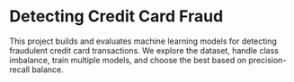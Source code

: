 # Detecting Credit Card Fraud 
This project builds and evaluates machine learning models for detecting fraudulent credit card transactions.  We explore the dataset, handle class imbalance, train multiple models, and choose the best based on precision-recall balance.
